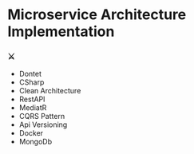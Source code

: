 # Microservice Architecture Implementation

### ⚔️
- Dontet
- CSharp
- Clean Architecture
- RestAPI
- MediatR 
- CQRS Pattern
- Api Versioning
- Docker
- MongoDb
